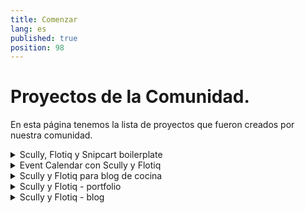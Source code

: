 ```yaml
---
title: Comenzar
lang: es
published: true
position: 98
---
```


# Proyectos de la Comunidad.

En esta página tenemos la lista de proyectos que fueron creados por nuestra comunidad.

<details>
<summary>Scully, Flotiq y Snipcart boilerplate</summary>

## Scully, Flotiq y Snipcart boilerplate

Crea un sitio de venta online con Scully, Snipcart y Flotiq.

Obtén un sitio para ventas online simple y funcional con todos tus productos, ejecutandose en Internet.

Utiliza Flotiq Angular SDK, que simplifica el desarrollo!

Con unos pocos clics puedes desplegar tu proyecto en Netlify!

[Scully, Flotiq y Snipcart boilerplate](https://github.com/flotiq/scully-products-starter)

</details>

<details>
<summary>Event Calendar con Scully y Flotiq</summary>

## Event Calendar con Scully y Flotiq

Construye tu propio calendario y completalo con eventos que puedes compartir con otros!

Utiliza Flotiq Angular SDK, que simplifica el desarrollo!

Con unos pocos clics puedes deployar tu proyecto en Netlify!

[Event Calendar con Scully y Flotiq](https://github.com/flotiq/scully-event-calendar-starter)

</details>

<details>
<summary>Scully y Flotiq para blog de cocina</summary>

## Scully y Flotiq para blog de cocina

Configura tu blog de cocina en algunos simples pasos y comparte tus maravillosas recetas con el mundo!

Utiliza Flotiq Angular SDK, que simplifica el desarrollo!

Con unos pocos clics puedes deployar tu proyecto en Netlify!

[Scully y Flotiq para blog de cocina](https://github.com/flotiq/scully-recipes-starter)

</details>

<details>
<summary>Scully y Flotiq - portfolio</summary>

## Scully y Flotiq - portfolio

Crea tus proyectos con Sculy y Flotiq y muestralos con todas las personas del alrededor del mundo!

Utiliza Flotiq Angular SDK, que simplifica el desarrollo!

Con unos pocos clics puedes deployar tu proyecto en Netlify!

[Scully y Flotiq - portfolio](https://github.com/flotiq/scully-projects-starter)

</details>

<details>
<summary>Scully y Flotiq - blog</summary>

## Scully y Flotiq - blog

Construye tu blog personal en unos pocos pasos usando Scully y Flotiq!

Utiliza Flotiq Angular SDK, que simplifica el desarrollo!

Con unos pocos clics puedes deployar tu proyecto en Netlify!

[Scully y Flotiq - blog](https://github.com/flotiq/scully-blog-starter)

</details>
